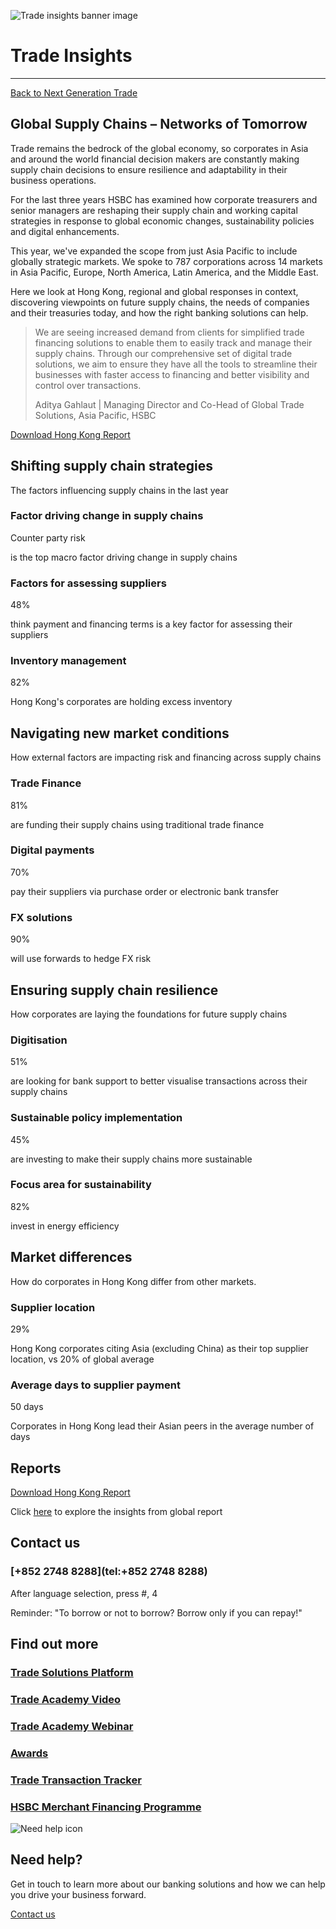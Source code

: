 ![Trade insights banner image](/-/media/media/hong-kong/images/campaigns/global-supply-chains-banner.jpg?h=693&iar=0&w=1440&hash=95CE8A70292AE39FC021C89C46B06B78 "Trade insights banner image")

# Trade Insights

---

[Back to Next Generation Trade](/en-gb/campaigns/next-generation-trade)

## Global Supply Chains – Networks of Tomorrow

Trade remains the bedrock of the global economy, so corporates in Asia and around the world financial decision makers are constantly making supply chain decisions to ensure resilience and adaptability in their business operations.

For the last three years HSBC has examined how corporate treasurers and senior managers are reshaping their supply chain and working capital strategies in response to global economic changes, sustainability policies and digital enhancements.

This year, we've expanded the scope from just Asia Pacific to include globally strategic markets. We spoke to 787 corporations across 14 markets in Asia Pacific, Europe, North America, Latin America, and the Middle East.

Here we look at Hong Kong, regional and global responses in context, discovering viewpoints on future supply chains, the needs of companies and their treasuries today, and how the right banking solutions can help.

> We are seeing increased demand from clients for simplified trade financing solutions to enable them to easily track and manage their supply chains. Through our comprehensive set of digital trade solutions, we aim to ensure they have all the tools to streamline their businesses with faster access to financing and better visibility and control over transactions.
>
> Aditya Gahlaut | Managing Director and Co-Head of Global Trade Solutions, Asia Pacific, HSBC

[Download Hong Kong Report](/-/media/media/hong-kong/pdfs/campaigns/hsbc-global-supply-chains-networks-of-tomorrow-hong-kong-en.pdf)

## Shifting supply chain strategies

The factors influencing supply chains in the last year

### Factor driving change in supply chains

Counter party risk

is the top macro factor driving change in supply chains

### Factors for assessing suppliers

48%

think payment and financing terms is a key factor for assessing their suppliers

### Inventory management

82%

Hong Kong's corporates are holding excess inventory

## Navigating new market conditions

How external factors are impacting risk and financing across supply chains

### Trade Finance

81%

are funding their supply chains using traditional trade finance

### Digital payments

70%

pay their suppliers via purchase order or electronic bank transfer

### FX solutions

90%

will use forwards to hedge FX risk

## Ensuring supply chain resilience

How corporates are laying the foundations for future supply chains

### Digitisation

51%

are looking for bank support to better visualise transactions across their supply chains

### Sustainable policy implementation

45%

are investing to make their supply chains more sustainable

### Focus area for sustainability

82%

invest in energy efficiency

## Market differences

How do corporates in Hong Kong differ from other markets.

### Supplier location

29%

Hong Kong corporates citing Asia (excluding China) as their top supplier location, vs 20% of global average

### Average days to supplier payment

50 days

Corporates in Hong Kong lead their Asian peers in the average number of days

## Reports

[Download Hong Kong Report](/-/media/media/hong-kong/pdfs/campaigns/hsbc-global-supply-chains-networks-of-tomorrow-hong-kong-en.pdf)

Click [here](https://www.gbm.hsbc.com/en-gb/campaigns/global-supply-chains) to explore the insights from global report

## Contact us

### [+852 2748 8288](tel:+852 2748 8288)

After language selection, press #, 4

Reminder: "To borrow or not to borrow? Borrow only if you can repay!"

## Find out more

### [Trade Solutions Platform](/en-gb/campaigns/next-generation-trade/hsbc-trade-solutions-platform)

### [Trade Academy Video](/en-gb/campaigns/next-generation-trade/trade-academy-video)

### [Trade Academy Webinar](/en-gb/campaigns/next-generation-trade/trade-workshop)

### [Awards](/en-gb/campaigns/next-generation-trade/awards)

### [Trade Transaction Tracker](/en-gb/campaigns/next-generation-trade/digitalisation-in-trade)

### [HSBC Merchant Financing Programme](/en-gb/campaigns/next-generation-trade/hsbc-merchant-financing-programme)

![Need help icon](/-/media/media/common/images/contact-us-img.png?h=604&iar=0&w=768&hash=A5675187A2C4B175E0CA7B5AD27C3A66 "Need help icon")

## Need help?

Get in touch to learn more about our banking solutions and how we can help you drive your business forward.

[Contact us](/en-gb/arrange-a-call-back-general)